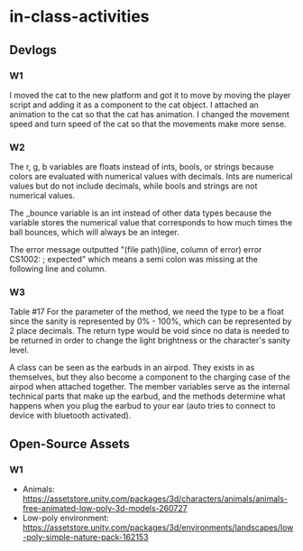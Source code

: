 # in-class-activities
## Devlogs
### W1
I moved the cat to the new platform and got it to move by moving the player script and adding it as a component to the cat object. I attached an animation to the cat so that the cat has animation. I changed the movement speed and turn speed of the cat so that the movements make more sense. 

### W2
The r, g, b variables are floats instead of ints, bools, or strings because colors are evaluated with numerical values with decimals. Ints are numerical values but do not include decimals, while bools and strings are not numerical values. 

The _bounce variable is an int instead of other data types because the variable stores the numerical value that corresponds to how much times the ball bounces, which will always be an integer. 

The error message outputted "(file path)(line, column of error) error CS1002: ; expected" which means a semi colon was missing at the following line and column. 

### W3
Table #17
For the parameter of the method, we need the type to be a float since the sanity is represented by 0% - 100%, which can be represented by 2 place decimals. The return type would be void since no data is needed to be returned in order to change the light brightness or the character's sanity level. 

A class can be seen as the earbuds in an airpod. They exists in as themselves, but they also become a component to the charging case of the airpod when attached together. The member variables serve as the internal technical parts that make up the earbud, and the methods determine what happens when you plug the earbud to your ear (auto tries to connect to device with bluetooth activated). 

## Open-Source Assets
### W1
- Animals: https://assetstore.unity.com/packages/3d/characters/animals/animals-free-animated-low-poly-3d-models-260727 
- Low-poly environment: https://assetstore.unity.com/packages/3d/environments/landscapes/low-poly-simple-nature-pack-162153 